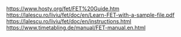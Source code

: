 https://www.hosty.org/fet/FET%20Guide.htm
https://lalescu.ro/liviu/fet/doc/en/Learn-FET-with-a-sample-file.pdf
https://lalescu.ro/liviu/fet/doc/en/instructions.html
https://www.timetabling.de/manual/FET-manual.en.html
